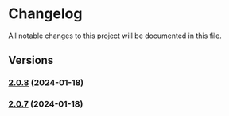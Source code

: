 # Changelog

All notable changes to this project will be documented in this file.

## Versions

### [2.0.8](https://github.com/data7expressions/config-extends/compare/v2.0.7...v2.0.8) (2024-01-18)

### [2.0.7](https://github.com/data7expressions/config-extends/compare/v2.0.6...v2.0.7) (2024-01-18)
